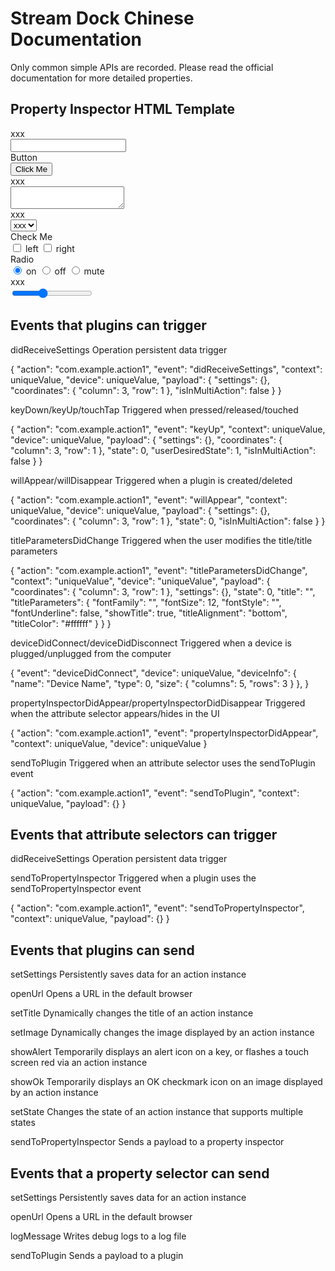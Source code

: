 # Stream Dock Chinese Documentation

Only common simple APIs are recorded. Please read the official documentation for more detailed properties.

## Property Inspector HTML Template

<!-- input -->
<div class="sdpi-item">
    <div class="sdpi-item-label">xxx</div>
    <input class="sdpi-item-value"></input>
</div>

<!-- button -->
<div class="sdpi-item">
    <div class="sdpi-item-label">Button</div>
    <button class="sdpi-item-value">Click Me</button>
</div>

<!-- textarea -->
<div type="textarea" class="sdpi-item">
    <div class="sdpi-item-label">xxx</div>
    <textarea class="sdpi-item-value" type="textarea"></textarea>
</div>

<!-- select -->
<div type="select" class="sdpi-item">
    <div class="sdpi-item-label">xxx</div>
    <select class="sdpi-item-value">
        <option value="xxx">xxx</option>
    </select>
</div>

<!-- checkbox -->
<div type="checkbox" class="sdpi-item">
    <div class="sdpi-item-label">Check Me</div>
    <div class="sdpi-item-value">
        <span class="sdpi-item-child">
            <input id="chk1" type="checkbox" value="left">
            <label for="chk1"><span></span>left</label>
        </span>
        <span class="sdpi-item-child">
            <input id="chk2" type="checkbox" value="right">
            <label for="chk2"><span></span>right</label>
        </span>
    </div>
</div>

<!-- radio -->
<div type="radio" class="sdpi-item">
    <div class="sdpi-item-label">Radio</div>
    <div class="sdpi-item-value">
        <span class="sdpi-item-child">
            <input id="rdio1" type="radio" name="rdio" checked>
            <label for="rdio1" class="sdpi-item-label"><span></span>on</label>
        </span>
        <span class="sdpi-item-child">
            <input id="rdio2" type="radio" value="off" name="rdio">
            <label for="rdio2" class="sdpi-item-label"><span></span>off</label>
        </span>
        <span class="sdpi-item-child">
            <input id="rdio3" type="radio" value="mute" name="rdio">
            <label for="rdio3" class="sdpi-item-label"><span></span>mute</label>
        </span>
    </div>
</div>

<!-- range -->
<div type="range" class="sdpi-item" id="temperatureslider">
    <div class="sdpi-item-label">xxx</div>
    <input type="range" class="sdpi-item-value" min="0" max="100" value=37>
</div>

## Events that plugins can trigger

didReceiveSettings Operation persistent data trigger

{
  "action": "com.example.action1",
  "event": "didReceiveSettings",
  "context": uniqueValue,
  "device": uniqueValue,
  "payload": {
   "settings": {<json data>},
    "coordinates": {
      "column": 3,
      "row": 1
    },
    "isInMultiAction": false
  }
}

keyDown/keyUp/touchTap Triggered when pressed/released/touched

{
    "action": "com.example.action1",
    "event": "keyUp",
    "context": uniqueValue,
    "device": uniqueValue,
    "payload": {
    "settings": {<json data>},
    "coordinates": {
        "column": 3,
        "row": 1
    },
    "state": 0,
    "userDesiredState": 1,
    "isInMultiAction": false
    }
}

willAppear/willDisappear Triggered when a plugin is created/deleted

{
    "action": "com.example.action1",
    "event": "willAppear",
    "context": uniqueValue,
    "device": uniqueValue,
    "payload": {
    "settings": {<json data>},
    "coordinates": {
        "column": 3,
        "row": 1
    },
    "state": 0,
    "isInMultiAction": false
    }
}

titleParametersDidChange Triggered when the user modifies the title/title parameters

{
  "action": "com.example.action1",
  "event": "titleParametersDidChange",
  "context": "uniqueValue",
  "device": "uniqueValue",
  "payload": {
    "coordinates": {
      "column": 3,
      "row": 1
    },
    "settings": {<json data>},
    "state": 0,
    "title": "",
    "titleParameters": {
      "fontFamily": "",
      "fontSize": 12,
      "fontStyle": "",
      "fontUnderline": false,
      "showTitle": true,
      "titleAlignment": "bottom",
      "titleColor": "#ffffff"
    }
  }
}

deviceDidConnect/deviceDidDisconnect Triggered when a device is plugged/unplugged from the computer

{
 "event": "deviceDidConnect",
    "device": uniqueValue,
     "deviceInfo": {
        "name": "Device Name",
        "type": 0,
         "size": {
            "columns": 5,
            "rows": 3
        }
    },
}

propertyInspectorDidAppear/propertyInspectorDidDisappear Triggered when the attribute selector appears/hides in the UI

{
  "action": "com.example.action1",
  "event": "propertyInspectorDidAppear",
  "context": uniqueValue,
  "device": uniqueValue
}

sendToPlugin Triggered when an attribute selector uses the sendToPlugin event

{
  "action": "com.example.action1",
  "event": "sendToPlugin",
  "context": uniqueValue,
  "payload": {<json data>}
}

## Events that attribute selectors can trigger

didReceiveSettings Operation persistent data trigger

sendToPropertyInspector Triggered when a plugin uses the sendToPropertyInspector event

{
  "action": "com.example.action1",
  "event": "sendToPropertyInspector",
  "context": uniqueValue,
  "payload": {<json data>}
}

## Events that plugins can send

setSettings Persistently saves data for an action instance

openUrl Opens a URL in the default browser

setTitle Dynamically changes the title of an action instance

setImage Dynamically changes the image displayed by an action instance

showAlert Temporarily displays an alert icon on a key, or flashes a touch screen red via an action instance

showOk Temporarily displays an OK checkmark icon on an image displayed by an action instance

setState Changes the state of an action instance that supports multiple states

sendToPropertyInspector Sends a payload to a property inspector

## Events that a property selector can send

setSettings Persistently saves data for an action instance

openUrl Opens a URL in the default browser

logMessage Writes debug logs to a log file

sendToPlugin Sends a payload to a plugin